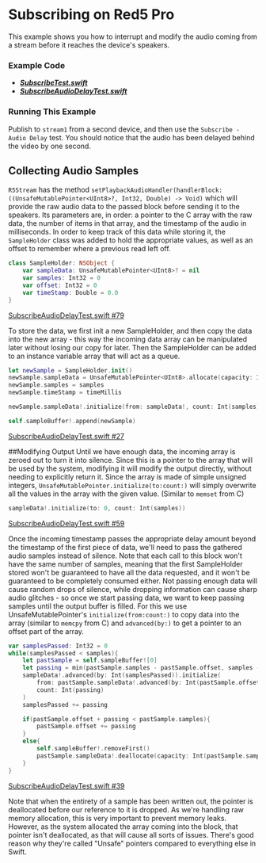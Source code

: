 # Subscribing on Red5 Pro

This example shows you how to interrupt and modify the audio coming from a stream before it reaches the device's speakers.

### Example Code

- ***[SubscribeTest.swift](../SubscribeTest.swift)***
- ***[SubscribeAudioDelayTest.swift](SubscribeAudioDelayTest.swift)***

### Running This Example

Publish to `stream1` from a second device, and then use the `Subscribe - Audio Delay` test. You should notice that the audio has been delayed behind the video by one second.

## Collecting Audio Samples

`R5Stream` has the method `setPlaybackAudioHandler(handlerBlock: ((UnsafeMutablePointer<UInt8>?, Int32, Double) -> Void)` which will provide the raw audio data to the passed block before sending it to the speakers. Its parameters are, in order: a pointer to the C array with the raw data, the number of items in that array, and the timestamp of the audio in milliseconds. In order to keep track of this data while storing it, the `SampleHolder` class was added to hold the appropriate values, as well as an offset to remember where a previous read left off.

```Swift
class SampleHolder: NSObject {
    var sampleData: UnsafeMutablePointer<UInt8>? = nil
    var samples: Int32 = 0
    var offset: Int32 = 0
    var timeStamp: Double = 0.0
}
```

[SubscribeAudioDelayTest.swift #79](SubscribeAudioDelayTest.swift#L79)

To store the data, we first init a new SampleHolder, and then copy the data into the new array - this way the incoming data array can be manipulated later without losing our copy for later. Then the SampleHolder can be added to an instance variable array that will act as a queue.

```Swift
let newSample = SampleHolder.init()
newSample.sampleData = UnsafeMutablePointer<UInt8>.allocate(capacity: Int(samples))
newSample.samples = samples
newSample.timeStamp = timeMillis

newSample.sampleData!.initialize(from: sampleData!, count: Int(samples))

self.sampleBuffer!.append(newSample)
```

[SubscribeAudioDelayTest.swift #27](SubscribeAudioDelayTest.swift#L27)

##Modifying Output
Until we have enough data, the incoming array is zeroed out to turn it into silence. Since this is a pointer to the array that will be used by the system, modifying it will modify the output directly, without needing to explicitly return it. Since the array is made of simple unsigned integers, `UnsafeMutablePointer.initialize(to:count:)` will simply overwrite all the values in the array with the given value. (Similar to `memset` from C)

```Swift
sampleData!.initialize(to: 0, count: Int(samples))
```

[SubscribeAudioDelayTest.swift #59](SubscribeAudioDelayTest.swift#L59)


Once the incoming timestamp passes the appropriate delay amount beyond the timestamp of the first piece of data, we'll need to pass the gathered audio samples instead of silence. Note that each call to this block won't have the same number of samples, meaning that the first SampleHolder stored won't be guaranteed to have all the data requested, and it won't be guaranteed to be completely consumed either. Not passing enough data will cause random drops of silence, while dropping information can cause sharp audio glitches - so once we start passing data, we want to keep passing samples until the output buffer is filled. For this we use UnsafeMutablePointer's `initialize(from:count:)` to copy data into the array (similar to `memcpy` from C) and `advanced(by:)` to get a pointer to an offset part of the array.

```Swift
var samplesPassed: Int32 = 0
while(samplesPassed < samples){
    let pastSample = self.sampleBuffer![0]
    let passing = min(pastSample.samples - pastSample.offset, samples - samplesPassed)
    sampleData!.advanced(by: Int(samplesPassed)).initialize(
        from: pastSample.sampleData!.advanced(by: Int(pastSample.offset)),
        count: Int(passing)
    )
    samplesPassed += passing

    if(pastSample.offset + passing < pastSample.samples){
        pastSample.offset += passing
    }
    else{
        self.sampleBuffer!.removeFirst()
        pastSample.sampleData!.deallocate(capacity: Int(pastSample.samples))
    }
}
```

[SubscribeAudioDelayTest.swift #39](SubscribeAudioDelayTest.swift#L39)

Note that when the entirety of a sample has been written out, the pointer is deallocated before our reference to it is dropped. As we're handling raw memory allocation, this is very important to prevent memory leaks. However, as the system allocated the array coming into the block, that pointer isn't deallocated, as that will cause all sorts of issues. There's good reason why they're called "Unsafe" pointers compared to everything else in Swift.
